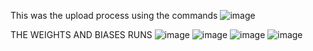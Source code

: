 This was the upload process using the commands
![image](https://github.com/user-attachments/assets/f90fb2ca-fe51-483e-aed7-087226af9d2d)

THE WEIGHTS AND BIASES RUNS
![image](https://github.com/user-attachments/assets/4bf13453-e565-4eb1-8a58-95d990414c1c)
![image](https://github.com/user-attachments/assets/f75d2320-2c47-498c-8aa8-37bbeb9a1deb)
![image](https://github.com/user-attachments/assets/39145d7b-9e4c-4a75-bc73-4dfcd54a6dc9)
![image](https://github.com/user-attachments/assets/a21d5596-a532-45a6-9d18-fcf57c93e737)




